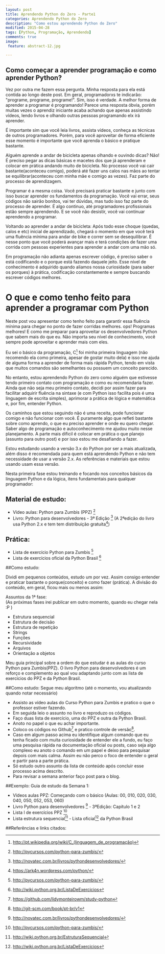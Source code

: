```yaml
---
layout: post
title: Aprendendo Python do Zero - Parte1
categories: Aprendendo Python do Zero
description: "Como estou aprendendo Python do Zero"
modified: 2015-04-28
tags: [Python, Programação, Aprendendo]
comments: true
image:
 feature: abstract-12.jpg

---
```


## Como começar a aprender programação e como aprender Python? 

Vez por outra me fazem essa pergunta. Minha resposta para ela está contida ao longo deste post. Em geral, programadorxs te indicarão: "programe, programe, programe!". Sim, isso é verdade. A melhor forma de aprender a programar é programando! Parece uma resposta óbvia, porém muitas vezes o aprendiz iniciante acaba achando que apenas assistindo vídeos, lendo livros e olhando outras pessoas programando elx irá aprender. 

É importante sim que você leia livros, assista vídeos, conheça as técnicas de outros programadores. Porém, para você aproveitar de forma eficiente esse momento é importante que você aprenda o básico e pratique bastante.  

Alguém aprende a andar de bicicleta apenas olhando e ouvindo dicas? Não! É preciso pegar as dicas básicas e macetes dos que já aprenderam e colocar em prática andando muito de bicicleta. No processo você vai cair bastante(aconteceu comigo), poderá até fazer uns calos nas mãos ao tentar se equilibrar(aconteceu com minha mãe e comigo as vezes). Faz parte do processo de aprendizagem.  

Programar é a mesma coisa. Você precisará praticar bastante e junto com isso buscar aprender os fundamentos da programação. Você vai errar, seus códigos não sairão bonitos, vai ter dúvidas, mas tudo isso faz parte do processo de aprender. É algo continuo, até programadores profissionais estão sempre aprendendo. E se você não desistir, você vai continuar aprendendo a programar. 

Voltando ao aprender a andar de bicicleta: Após todo esse choque (quedas, calos e etc) inicial de aprendizado, chegará o momento em que você terá uma fluência mínima para andar de bike e correr sem se desequilibrar. É nesse ponto que você poderá avançar mais e terá condições de fazer uma corrida com pessoas experientes para aprender a andar com uma mão só. 

Em programação não adianta apenas escrever código, é preciso saber o está codificando e o porque está fazendo daquele jeito. Esse nível de conhecimento é adquirido quando aliamos nossa curiosidade (para saber os porques) à prática, codificação constantemente e sempre buscando escrever códigos melhores. 

# O que e como tenho feito para aprender a programar com  Python 

Neste post vou apresentar como tenho feito para garantir essa fluência mínima para chegar no ponto de fazer corridas melhores. ops! Programas melhores! E como me preparar para aproveitar os desenvolvedores Python que sabem mais do que eu. Não importa seu nível de conhecimento, você sempre pode aproveitar e aprender mais com eles.

Eu sei o básico da programação, C[^1] foi minha primeira linguagem (não recomendo ela como primeira, apesar de gostar muito dela) e isso me ajuda de alguma forma a aprender de forma mais rápida Python, tendo em vista que muitos comandos são semelhantes ou possuem um conceito parecido. 

No entanto, estou aprendendo Python do zero como alguém que estivesse tendo primeiro contato com programação e como eu recomendaria fazer. Ainda que não seja meu primeiro contato, decidi por assim fazer para facilitar adquirir fluência na sintaxe (e com Python isso facilita pois é uma linguagem de escrita simples), aprimorar a prática de lógica e matemática e, por fim, entender Python.  

Os caminhos que estou seguindo não é uma receita, pode funcionar comigo e não funcionar com você. É puramente algo que refleti bastante sobre como aprendo, o que eu preciso aprender e onde eu quero chegar. Saber algo de programação e autoconhecimento me ajudou muito nesse planejamento. A parte mais dificil é colocar em prática o que planejo (assunto para outro post) e por isso estou me desafiando a fazer. 

Estou estudando usando a versão 3.x do Python por ser a mais atualizada, além disso é recomendada para quem está aprendendo Python e não tem necessidade de usar a versão 2.x. As referências e materiais que estou usando usam essa versão. 

Nesta primeira fase estou treinando e focando nos conceitos básicos da linguagem Python e da lógica, itens fundamentais para qualquer programador:

## Material de estudo: 

- Vídeo aulas: Python para Zumbis (PPZ) [^2]
- Livro: Python para desenvolvedores - 3ª Edição [^3]
(A 2ªedição do livro usa Python 2.x e tem tem distribuição gratuita[^4])

## Prática: 
- Lista de exercício Python para Zumbis [^2]
- Lista de exercícios oficial da Python Brasil [^5]

##Como estudo: 

Dividi em pequenos conteúdos, estudo um por vez. Assim consigo entender e praticar bastante o porque(conceito) e como fazer (prática).  A divisão do conteúdo, em geral, ficou mais ou menos assim:  

Assuntos da 1ª fase: <br />
(As próximas fases irei publicar em outro momento, quando eu chegar nela :P )
- Estrutura sequencial  
- Estrutura de decisão
- Estrutura de repetição
- Strings
- Funções
- Recursividade
- Arquivos
- Orientação a objetos


Meu guia principal sobre a ordem do que estudar é as aulas do curso Python para Zumbis(PPZ). O livro Python para desenvolvedores é um reforço e complemento ao qual vou adaptando junto com as lista de exercícios do PPZ e da Python Brasil. 

##Como estudo: Segue meu algoritmo 
(até o momento, vou atualizando quando notar necessário)

- Assisto as vídeo aulas do Curso Python para Zumbis e pratico o que o professor estiver fazendo. 
- Em seguida leio o assunto no livro e reproduzo os códigos. 
- Faço duas lista de exercício, uma do PPZ e outra da Python Brasil. 
- Anoto no papel o que eu achar importante. 
- Coloco os códigos no Github[^6] e pratico controle de versão[^7]. 
- Caso em algum passo acima eu identifique algum comando que eu tenha ficado com muita curiosidade de entender ele a fundo, eu faço uma pesquisa rápida na documentação oficial ou posts, caso seja algo complexo eu anoto o comando em um papel e deixo para pesquisar depois com mais calma. Assim eu não perco o foco de entender o geral e partir para a parte prática. 
- Só estudo outro assunto da lista de conteúdo após concluir esse processo acima descrito.
- Para revisar a semana anterior faço post para o blog.

##Exemplo: Guia de estudo da Semana 1: 
- Vídeos aulas PPZ: Começando com o básico (Aulas: 00, 010, 020, 030, 040, 050, 052, 053, 060)
- Livro Python para desenvolvedores [^3] - 3ªEdição: Capítulo 1 e 2
- Lista I de exercícios PPZ [^2]
- Lista estrutura sequencial[^8] - Lista oficial[^5] da Python Brasil

##Referências e links citados: 

[^1]: <http://pt.wikipedia.org/wiki/C_(linguagem_de_programação)>
[^2]: <http://pycursos.com/python-para-zumbis/>
[^3]: <http://novatec.com.br/livros/pythondesenvolvedores/>
[^4]: <https://ark4n.wordpress.com/python/>
[^5]: <http://wiki.python.org.br/ListaDeExercicios>
[^6]: <https://github.com/lidymonteirowm/study-python>
[^7]: <http://git-scm.com/book/pt-br/v1>
[^8]: <http://wiki.python.org.br/EstruturaSequencial>

